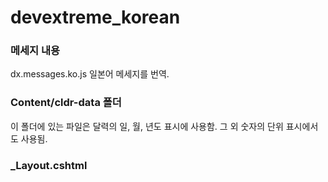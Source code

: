 # devextreme_korean

### 메세지 내용
dx.messages.ko.js 
일본어 메세지를 번역.

### Content/cldr-data 폴더
이 폴더에 있는 파일은 달력의 일, 월, 년도 표시에 사용함.
그 외 숫자의 단위 표시에서도 사용됨.

### _Layout.cshtml
<script src="~/Scripts/localization/dx.messages.ko.js"></script> <br/>

<script>
    DevExpress.localization.locale("ko");
</script>
